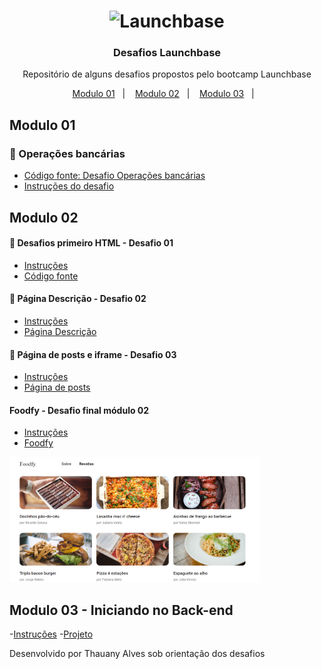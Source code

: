<h1 align="center">
    <img alt="Launchbase" src="https://storage.googleapis.com/golden-wind/bootcamp-launchbase/logo.png" width="400px" />
</h1>

<h3 align="center">
  Desafios Launchbase 
</h3>

<p align="center">
  Repositório de alguns desafios propostos pelo bootcamp Launchbase
</p>

<p align="center">
  <a href="## Modulo 01">Modulo 01</a>&nbsp;&nbsp;&nbsp;|&nbsp;&nbsp;&nbsp;
  <a href="## Modulo 02">Modulo 02</a>&nbsp;&nbsp;&nbsp;|&nbsp;&nbsp;&nbsp;
  <a href="## Modulo 03">Modulo 03</a>&nbsp;&nbsp;&nbsp;|&nbsp;&nbsp;&nbsp; 
</p>

## Modulo 01
### :bank: Operações bancárias
- [Código fonte: Desafio Operações bancárias](https://github.com/thauany-alves/Desafios-Launchbase/blob/master/Fase-02/Modulo-01/banking_operations.js)
- [Instruções do desafio](https://github.com/Rocketseat/bootcamp-launchbase-desafios-01/blob/master/desafios/01-4-aplicacao-operacoes-bancarias.md#rocket-sobre-o-desafio)

## Modulo 02
#### :page_facing_up: Desafios primeiro HTML - Desafio 01
- [Instruções](https://github.com/Rocketseat/bootcamp-launchbase-desafios-02/blob/master/desafios/02-1-primeiro-html.md)
- [Código fonte](https://github.com/thauany-alves/Desafios-Launchbase/tree/master/Fase-02/Modulo-02/index.html)

#### :page_facing_up: Página Descrição - Desafio 02 
- [Instruções](https://github.com/rocketseat-education/bootcamp-launchbase-desafios-02/blob/master/desafios/02-2-pagina-descricao.md)
- [Página Descrição](https://github.com/thauany-alves/Desafios-Launchbase/tree/master/Fase-02/Modulo-02/index.html)

#### :page_facing_up: Página de posts e iframe - Desafio 03
- [Instruções](https://github.com/rocketseat-education/bootcamp-launchbase-desafios-02/blob/master/desafios/02-3-pagina-cursos-e-iframe.md)
- [Página de posts](https://github.com/thauany-alves/Desafios-Launchbase/tree/master/Fase-02/Modulo-02/posts.html)

#### Foodfy - Desafio final módulo 02
- [Instruções](https://github.com/rocketseat-education/bootcamp-launchbase-desafios-02/blob/master/desafios/02-foodfy.md)
- [Foodfy](https://github.com/thauany-alves/foodfy)
<img src="https://github.com/thauany-alves/foodfy/blob/main/public/images/Pagina_receitas.png" height="200" width="400">

## Modulo 03 - Iniciando no Back-end
-[Instruções](https://github.com/rocketseat-education/bootcamp-launchbase-desafios-03)
-[Projeto](https://github.com/thauany-alves/Desafios-Launchbase/tree/master/Fase-02/Modulo-03)

<p align="conter">
  Desenvolvido por Thauany Alves sob orientação dos desafios 
</p>